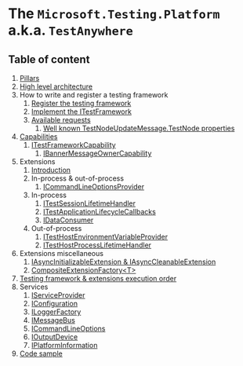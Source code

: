 # The `Microsoft.Testing.Platform` a.k.a. `TestAnywhere`

## Table of content

1. [Pillars](pillars.md)
1. [High level architecture](architecture.md)
1. How to write and register a testing framework
    1. [Register the testing framework](registertestframework.md)
    1. [Implement the ITestFramework](itestframework.md)
    1. [Available requests](irequest.md)
        1. [Well known TestNodeUpdateMessage.TestNode properties](testnodeupdatemessage.md)
1. [Capabilities](capabilities.md)
    1. [ITestFrameworkCapability](itestframeworkcapability.md)
        1. [IBannerMessageOwnerCapability](ibannermessageownercapability.md)
1. Extensions
    1. [Introduction](extensionintro.md)
    1. In-process & out-of-process
        1. [ICommandLineOptionsProvider](icommandlineoptionsprovider.md)
    1. In-process
        1. [ITestSessionLifetimeHandler](itestsessionlifetimehandler.md)
        1. [ITestApplicationLifecycleCallbacks](itestapplicationlifecyclecallbacks.md)
        1. [IDataConsumer](idataconsumer.md)
    1. Out-of-process
        1. [ITestHostEnvironmentVariableProvider](itesthostenvironmentvariableprovider.md)
        1. [ITestHostProcessLifetimeHandler](itesthostprocesslifetimehandler.md)
1. Extensions miscellaneous
    1. [IAsyncInitializableExtension & IAsyncCleanableExtension](asyncinitcleanup.md)
    1. [CompositeExtensionFactory\<T\>](compositeextensionfactory.md)
1. [Testing framework & extensions execution order](executionorder.md)
1. Services
    1. [IServiceProvider](iserviceprovider.md)
    1. [IConfiguration](configuration.md)
    1. [ILoggerFactory](iloggerfactory.md)
    1. [IMessageBus](imessagebus.md)
    1. [ICommandLineOptions](icommandlineoptions.md)
    1. [IOutputDevice](ioutputdevice.md)
    1. [IPlatformInformation](iplatforminformation.md)
1. [Code sample](codesample.md)
